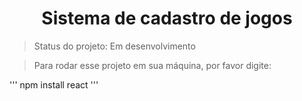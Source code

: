 <h1 align="center">Sistema de cadastro de jogos</h1>

>Status do projeto: Em desenvolvimento

>Para rodar esse projeto em sua máquina, por favor digite:

'''
npm install react 
'''

